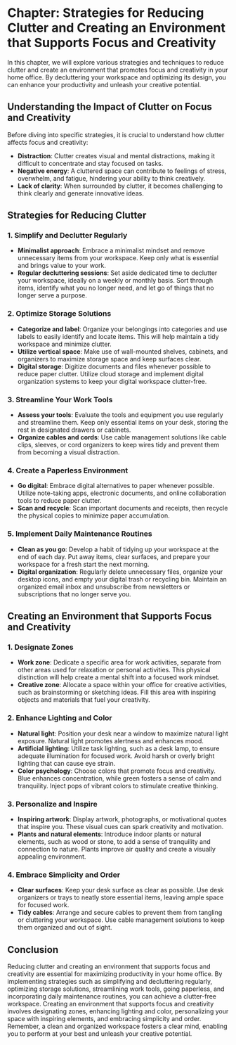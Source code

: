 Chapter: Strategies for Reducing Clutter and Creating an Environment that Supports Focus and Creativity
=======================================================================================================

In this chapter, we will explore various strategies and techniques to reduce clutter and create an environment that promotes focus and creativity in your home office. By decluttering your workspace and optimizing its design, you can enhance your productivity and unleash your creative potential.

**Understanding the Impact of Clutter on Focus and Creativity**
---------------------------------------------------------------

Before diving into specific strategies, it is crucial to understand how clutter affects focus and creativity:

* **Distraction**: Clutter creates visual and mental distractions, making it difficult to concentrate and stay focused on tasks.
* **Negative energy**: A cluttered space can contribute to feelings of stress, overwhelm, and fatigue, hindering your ability to think creatively.
* **Lack of clarity**: When surrounded by clutter, it becomes challenging to think clearly and generate innovative ideas.

**Strategies for Reducing Clutter**
-----------------------------------

### **1. Simplify and Declutter Regularly**

* **Minimalist approach**: Embrace a minimalist mindset and remove unnecessary items from your workspace. Keep only what is essential and brings value to your work.
* **Regular decluttering sessions**: Set aside dedicated time to declutter your workspace, ideally on a weekly or monthly basis. Sort through items, identify what you no longer need, and let go of things that no longer serve a purpose.

### **2. Optimize Storage Solutions**

* **Categorize and label**: Organize your belongings into categories and use labels to easily identify and locate items. This will help maintain a tidy workspace and minimize clutter.
* **Utilize vertical space**: Make use of wall-mounted shelves, cabinets, and organizers to maximize storage space and keep surfaces clear.
* **Digital storage**: Digitize documents and files whenever possible to reduce paper clutter. Utilize cloud storage and implement digital organization systems to keep your digital workspace clutter-free.

### **3. Streamline Your Work Tools**

* **Assess your tools**: Evaluate the tools and equipment you use regularly and streamline them. Keep only essential items on your desk, storing the rest in designated drawers or cabinets.
* **Organize cables and cords**: Use cable management solutions like cable clips, sleeves, or cord organizers to keep wires tidy and prevent them from becoming a visual distraction.

### **4. Create a Paperless Environment**

* **Go digital**: Embrace digital alternatives to paper whenever possible. Utilize note-taking apps, electronic documents, and online collaboration tools to reduce paper clutter.
* **Scan and recycle**: Scan important documents and receipts, then recycle the physical copies to minimize paper accumulation.

### **5. Implement Daily Maintenance Routines**

* **Clean as you go**: Develop a habit of tidying up your workspace at the end of each day. Put away items, clear surfaces, and prepare your workspace for a fresh start the next morning.
* **Digital organization**: Regularly delete unnecessary files, organize your desktop icons, and empty your digital trash or recycling bin. Maintain an organized email inbox and unsubscribe from newsletters or subscriptions that no longer serve you.

**Creating an Environment that Supports Focus and Creativity**
--------------------------------------------------------------

### **1. Designate Zones**

* **Work zone**: Dedicate a specific area for work activities, separate from other areas used for relaxation or personal activities. This physical distinction will help create a mental shift into a focused work mindset.
* **Creative zone**: Allocate a space within your office for creative activities, such as brainstorming or sketching ideas. Fill this area with inspiring objects and materials that fuel your creativity.

### **2. Enhance Lighting and Color**

* **Natural light**: Position your desk near a window to maximize natural light exposure. Natural light promotes alertness and enhances mood.
* **Artificial lighting**: Utilize task lighting, such as a desk lamp, to ensure adequate illumination for focused work. Avoid harsh or overly bright lighting that can cause eye strain.
* **Color psychology**: Choose colors that promote focus and creativity. Blue enhances concentration, while green fosters a sense of calm and tranquility. Inject pops of vibrant colors to stimulate creative thinking.

### **3. Personalize and Inspire**

* **Inspiring artwork**: Display artwork, photographs, or motivational quotes that inspire you. These visual cues can spark creativity and motivation.
* **Plants and natural elements**: Introduce indoor plants or natural elements, such as wood or stone, to add a sense of tranquility and connection to nature. Plants improve air quality and create a visually appealing environment.

### **4. Embrace Simplicity and Order**

* **Clear surfaces**: Keep your desk surface as clear as possible. Use desk organizers or trays to neatly store essential items, leaving ample space for focused work.
* **Tidy cables**: Arrange and secure cables to prevent them from tangling or cluttering your workspace. Use cable management solutions to keep them organized and out of sight.

**Conclusion**
--------------

Reducing clutter and creating an environment that supports focus and creativity are essential for maximizing productivity in your home office. By implementing strategies such as simplifying and decluttering regularly, optimizing storage solutions, streamlining work tools, going paperless, and incorporating daily maintenance routines, you can achieve a clutter-free workspace. Creating an environment that supports focus and creativity involves designating zones, enhancing lighting and color, personalizing your space with inspiring elements, and embracing simplicity and order. Remember, a clean and organized workspace fosters a clear mind, enabling you to perform at your best and unleash your creative potential.
